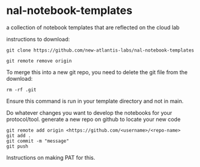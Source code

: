 # nal-notebook-templates
a collection of notebook templates that are reflected on the cloud lab

instructions to download:

    git clone https://github.com/new-atlantis-labs/nal-notebook-templates

    git remote remove origin 

To merge this into a new git repo, you need to delete the git file from the download:

    rm -rf .git

Ensure this command is run in your template directory and not in main.

Do whatever changes you want to develop the notebooks for your protocol/tool.
generate a new repo on github to locate your new code 

    git remote add origin <https://github.com/<username>/<repo-name>
    git add . 
    git commit -m "message"
    git push 
  
Instructions on making PAT for this.

  
